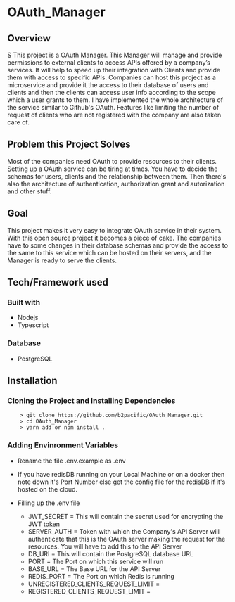 # OAuth_Manager

## Overview
S
This project is a OAuth Manager. This Manager will manage and provide permissions to external clients to access APIs offered by a company’s services. It will help to speed up their integration with Clients and provide them with access to specific APIs.
Companies can host this project as a microservice and provide it the access to their database of users and clients and then the clients can access user info according to the scope which a user grants to them. I have implemented the whole architecture of the service similar to Github's OAuth.
Features like limiting the number of request of clients who are not registered with the company are also taken care of.

## Problem this Project Solves

Most of the companies need OAuth to provide resources to their clients. Setting up a OAuth service can be tiring at times. You have to decide the schemas for users, clients and the relationship between them. Then there's also the architecture of authentication, authorization grant and autorization and other stuff. 

## Goal

This project makes it very easy to integrate OAuth service in their system. With this open source project it becomes a piece of cake. The companies have to some changes in their database schemas and provide the access to the same to this service which can be hosted on their servers, and the Manager is ready to serve the clients.

## Tech/Framework used

### Built with

* Nodejs
* Typescript

### Database

* PostgreSQL

## Installation

### Cloning the Project and Installing Dependencies

```
    > git clone https://github.com/b2pacific/OAuth_Manager.git
    > cd OAuth_Manager
    > yarn add or npm install .
```

### Adding Envinronment Variables

* Rename the file .env.example as .env

* If you have redisDB running on your Local Machine or on a docker then note down it's Port Number else get the config file for the redisDB if it's hosted on the cloud.

* Filling up the .env file

    * JWT_SECRET = This will contain the secret used for encrypting the JWT token
    * SERVER_AUTH = Token with which the Company's API Server will authenticate that this is the OAuth server making the request for the resources. You will have to add this to the API Server
    * DB_URI = This will contain the PostgreSQL database URL
    * PORT = The Port on which this service will run
    * BASE_URL = The Base URL for the API Server
    * REDIS_PORT = The Port on which Redis is running
    * UNREGISTERED_CLIENTS_REQUEST_LIMIT = 
    * REGISTERED_CLIENTS_REQUEST_LIMIT = 
